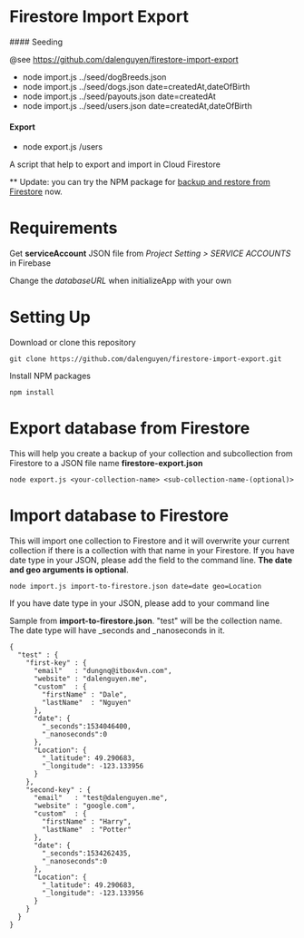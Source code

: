 # Firestore Import Export

#### Seeding

@see https://github.com/dalenguyen/firestore-import-export

- node import.js ../seed/dogBreeds.json
- node import.js ../seed/dogs.json date=createdAt,dateOfBirth
- node import.js ../seed/payouts.json date=createdAt
- node import.js ../seed/users.json date=createdAt,dateOfBirth

#### Export

- node export.js /users

A script that help to export and import in Cloud Firestore

** Update: you can try the NPM package for [backup and restore from Firestore](https://github.com/dalenguyen/firestore-backup-restore) now.

# Requirements

Get **serviceAccount** JSON file from *Project Setting > SERVICE ACCOUNTS* in Firebase

Change the *databaseURL* when initializeApp with your own

# Setting Up

Download or clone this repository

```
git clone https://github.com/dalenguyen/firestore-import-export.git
```

Install NPM packages

```
npm install
```

# Export database from Firestore

This will help you create a backup of your collection and subcollection from Firestore to a JSON file name **firestore-export.json**

```
node export.js <your-collection-name> <sub-collection-name-(optional)>
```

# Import database to Firestore

This will import one collection to Firestore and it will overwrite your current collection if there is a collection with that name in your Firestore. If you have date type in your JSON, please add the field to the command line. **The date and geo arguments is optional**.

```
node import.js import-to-firestore.json date=date geo=Location
```

If you have date type in your JSON, please add to your command line

Sample from __import-to-firestore.json__. "test" will be the collection name. The date type will have _seconds and _nanoseconds in it.

```
{
  "test" : {
    "first-key" : {
      "email"   : "dungnq@itbox4vn.com",
      "website" : "dalenguyen.me",
      "custom"  : {
        "firstName" : "Dale",
        "lastName"  : "Nguyen"
      },
      "date": {
        "_seconds":1534046400,
        "_nanoseconds":0
      },
      "Location": {
        "_latitude": 49.290683,
        "_longitude": -123.133956
      }
    },
    "second-key" : {
      "email"   : "test@dalenguyen.me",
      "website" : "google.com",
      "custom"  : {
        "firstName" : "Harry",
        "lastName"  : "Potter"
      },
      "date": {
        "_seconds":1534262435,
        "_nanoseconds":0
      },
      "Location": {
        "_latitude": 49.290683,
        "_longitude": -123.133956
      }
    }
  }
}
```
